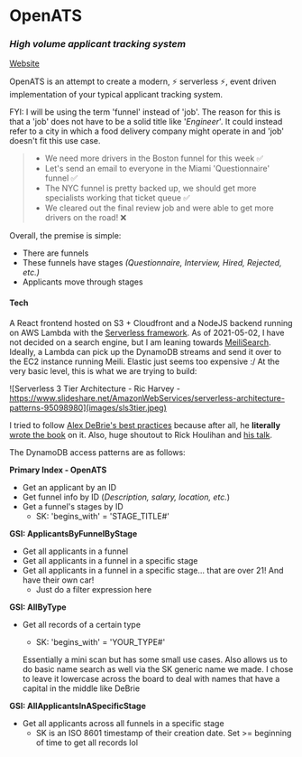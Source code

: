 # OpenATS

### _High volume applicant tracking system_

[Website](https://openats.app)

OpenATS is an attempt to create a modern, ⚡ serverless ⚡, event driven implementation of your typical applicant tracking system.

FYI: I will be using the term 'funnel' instead of 'job'. The reason for this is that a 'job' does not have to be a solid title like '_Engineer_'. It could instead refer to a city in which a food delivery company might operate in and 'job' doesn't fit this use case.

> - We need more drivers in the Boston funnel for this week ✅
> - Let's send an email to everyone in the Miami 'Questionnaire' funnel ✅
> - The NYC funnel is pretty backed up, we should get more specialists working that ticket queue ✅
> - We cleared out the final review job and were able to get more drivers on the road! ❌

Overall, the premise is simple:

- There are funnels
- These funnels have stages _(Questionnaire, Interview, Hired, Rejected, etc.)_
- Applicants move through stages

#### Tech

A React frontend hosted on S3 + Cloudfront and a NodeJS backend running on AWS Lambda with the [Serverless framework](https://www.serverless.com/). As of 2021-05-02, I have not decided on a search engine, but I am leaning towards [MeiliSearch](meilisearch.com). Ideally, a Lambda can pick up the DynamoDB streams and send it over to the EC2 instance running Meili. Elastic just seems too expensive :/
At the very basic level, this is what we are trying to build:

![Serverless 3 Tier Architecture - Ric Harvey - https://www.slideshare.net/AmazonWebServices/serverless-architecture-patterns-95098980](images/sls3tier.jpeg)

I tried to follow [Alex DeBrie's best practices](https://www.youtube.com/watch?v=DIQVJqiSUkE) because after all, he **literally** [wrote the book](https://www.dynamodbbook.com/) on it. Also, huge shoutout to Rick Houlihan and [his talk](https://www.youtube.com/watch?v=HaEPXoXVf2k&).

The DynamoDB access patterns are as follows:

**Primary Index - OpenATS**

- Get an applicant by an ID
- Get funnel info by ID (_Description, salary, location, etc._)
- Get a funnel's stages by ID
  - SK: 'begins_with' = 'STAGE_TITLE#'

**GSI: ApplicantsByFunnelByStage**

- Get all applicants in a funnel
- Get all applicants in a funnel in a specific stage
- Get all applicants in a funnel in a specific stage... that are over 21! And have their own car!
  - Just do a filter expression here

**GSI: AllByType**

- Get all records of a certain type

  - SK: 'begins_with' = 'YOUR_TYPE#'

  Essentially a mini scan but has some small use cases. Also allows us to do basic name search as well via the SK generic name we made. I chose to leave it lowercase across the board to deal with names that have a capital in the middle like DeBrie

**GSI: AllApplicantsInASpecificStage**

- Get all applicants across all funnels in a specific stage
  - SK is an ISO 8601 timestamp of their creation date. Set >= beginning of time to get all records lol
